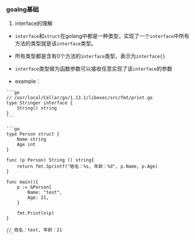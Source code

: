 ### goalng基础

1. interface的理解  
  * `interface`和`struct`在golang中都是一种类型，实现了一个`interface`中所有方法的类型就是该`interface`类型。  
  
  * 所有类型都是含有0个方法的`interface`类型，表示为`interface{}`
  
  *  `interface`类型做为函数参数可以接收任意实现了该`interface`的参数
    
  *  example：
    
    ```go
    // /usr/local/Cellar/go/1.13.1/libexec/src/fmt/print.go
    type Stringer interface {
    	String() string
    }
    ```
    
    ```go
    type Person struct {
    	Name string
    	Age int
    }
    
    func (p Person) String () string{
    	return fmt.Sprintf("姓名：%s, 年龄：%d", p.Name, p.Age)
    }
    
    func main(){
    	p := &Person{
    		Name: "test",
    		Age: 21,
    	}
    
    	fmt.Println(p)
    }
    
    // 姓名：test, 年龄：21
    ```
    
    